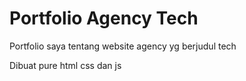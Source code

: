 # Portfolio Agency Tech
Portfolio saya tentang website agency yg berjudul tech

Dibuat pure html css dan js
